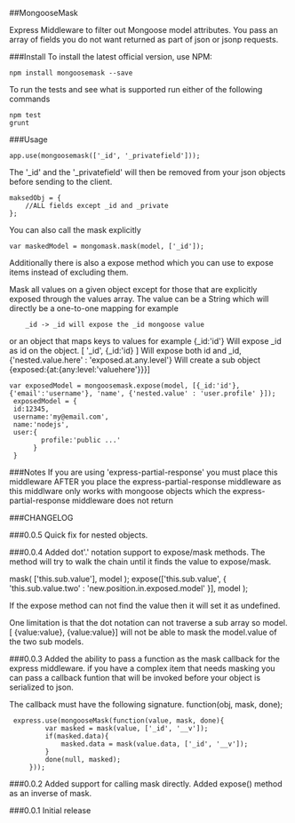 ##MongooseMask

Express Middleware to filter out Mongoose model attributes.
You pass an array of fields you do not want returned as part of
json or jsonp requests.

###Install
To install the latest official version, use NPM:

    npm install mongoosemask --save

To run the tests and see what is supported run either of the following commands

    npm test
    grunt

###Usage

    app.use(mongoosemask(['_id', '_privatefield']));

The '_id' and the '_privatefield' will then be removed from your json objects before sending to the
client.

    maksedObj = {
        //ALL fields except _id and _private
    };

You can also call the mask explicitly

    var maskedModel = mongomask.mask(model, ['_id']);

Additionally there is also a expose method which you can use to expose items instead of excluding them.

Mask all values on a given object except for those that
are explicitly exposed through the values array. The value
can be a String which will directly be a one-to-one mapping
for example

        _id -> _id will expose the _id mongoose value

or an object that maps keys to values
for example
    {_id:'id'}
    Will expose _id as id on the object.
    [ '_id', {_id:'id} ]
    Will expose both id and _id,
     {'nested.value.here' : 'exposed.at.any.level'}
     Will create a sub object {exposed:{at:{any:level:'valuehere'}}}]

    var exposedModel = mongoosemask.expose(model, [{_id:'id'}, {'email':'username'}, 'name', {'nested.value' : 'user.profile' }]);
     exposedModel = {
     id:12345,
     username:'my@email.com',
     name:'nodejs',
     user:{
            profile:'public ...'
          }
     }


###Notes
If you are using 'express-partial-response' you must place this middleware
AFTER you place the express-partial-response middleware as this middlware only works
with mongoose objects which the express-partial-response middleware does not return

###CHANGELOG

###0.0.5
Quick fix for nested objects.

###0.0.4
Added dot'.' notation support to expose/mask methods. The method will try to walk the
chain until it finds the value to expose/mask.

mask( ['this.sub.value'], model );
expose(['this.sub.value', { 'this.sub.value.two' : 'new.position.in.exposed.model' }], model );

If the expose method can not find the value then it will set it as undefined.

One limitation is that the dot notation can not traverse a sub array so model.[ {value:value}, {value:value}]
will not be able to mask the model.value of the two sub models.

###0.0.3
Added the ability to pass a function as the mask callback for the express middleware.
if you have a complex item that needs masking  you can pass a
callback funtion that will be invoked before your object is serialized to json.

 The callback must have the following signature.
 function(obj, mask, done);

     express.use(mongooseMask(function(value, mask, done){
             var masked = mask(value, ['_id', '__v']);
             if(masked.data){
                 masked.data = mask(value.data, ['_id', '__v']);
             }
             done(null, masked);
         }));


###0.0.2
Added support for calling mask directly.
Added expose() method as an inverse of mask.
 
###0.0.1
Initial release